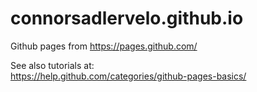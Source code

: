 # connorsadlervelo.github.io

Github pages from https://pages.github.com/  

See also tutorials at:  
https://help.github.com/categories/github-pages-basics/